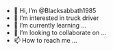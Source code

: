 - 👋 Hi, I’m @Blacksabbath1985
- 👀 I’m interested in truck driver
- 🌱 I’m currently learning ...
- 💞️ I’m looking to collaborate on ...
- 📫 How to reach me ...

<!---
Blacksabbath1985/Blacksabbath1985 is a ✨ special ✨ repository because its `README.md` (this file) appears on your GitHub profile.
You can click the Preview link to take a look at your changes.
--->
